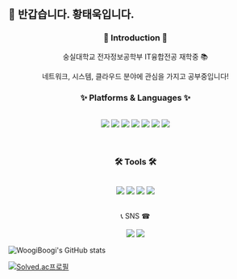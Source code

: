 🙌 반갑습니다. 황태욱입니다.
-------------------------
<div align="center">
  <h3>👋 Introduction 👋</h3>
  
  
  숭실대학교 전자정보공학부 IT융합전공 재학중 📚
  
  
  네트워크, 시스템, 클라우드 분야에 관심을 가지고 공부중입니다! 
</div>
  
<div align="center">
  <h3>✨ Platforms & Languages ✨</h3><br/>
  <img src="https://img.shields.io/badge/C-A8B9CC?style=flat&logo=C&logoColor=white"/> <img src="https://img.shields.io/badge/C++-00599C?style=flat&logo=cplusplus&logoColor=white"/> <img src="https://img.shields.io/badge/Linux-FCC624?style=flat&logo=linux&logoColor=white"/> <img src="https://img.shields.io/badge/Python-3776AB?style=flat&logo=python&logoColor=white"/> <img src="https://img.shields.io/badge/Arduino-00979D?style=flat&logo=arduino&logoColor=white"/> <img src="https://img.shields.io/badge/RaspberryPi-A22846?style=flat&logo=raspberrypi&logoColor=white"/> <img src="https://img.shields.io/badge/Kubernetes-326CE5?style=flat&logo=kubernetes&logoColor=white"/>
  
  <br/><h3>🛠 Tools 🛠</h3><br/>
  <img src="https://img.shields.io/badge/Visual Studio-5C2D91?style=flat&logo=visualstudio&logoColor=white"/> <img src="https://img.shields.io/badge/Visual Studio Code-007ACC?style=flat&logo=visualstudiocode&logoColor=white"/> <img src="https://img.shields.io/badge/GitHub-181717?style=flat&logo=github&logoColor=white"/> <img src="https://img.shields.io/badge/Virtual Box-183A61?style=flat&logo=virtualbox&logoColor=white"/>
  
  
  </br>📞 SNS ☎<br/><br/>
  <img src="https://img.shields.io/badge/h.taeuk_99-E4405F?style=flat&logo=Instagram&logoColor=white"/> <img src="https://img.shields.io/badge/hwoogiboogi1129@gmail.com-EA4335?style=flat&logo=gmail&logoColor=white"/>
</div>


  ![WoogiBoogi's GitHub stats](https://github-readme-stats.vercel.app/api?username=WoogiBoogi1129&show_icons=true&theme=dark)
  
  
  [![Solved.ac프로필](http://mazassumnida.wtf/api/v2/generate_badge?boj=hwoogiboogi1129)](https://solved.ac/hwoogiboogi1129)

